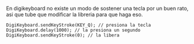 En digikeyboard no existe un modo de sostener una tecla por un buen rato, asi que tube que modificar la libreria para 
que haga eso.

~~~
DigiKeyboard.sendKeyStroke(KEY_Q); // presiona la tecla
DigiKeyboard.delay(1000); // la presiona un segundo
DigiKeyboard.sendKeyStroke(0); // la libera
~~~

